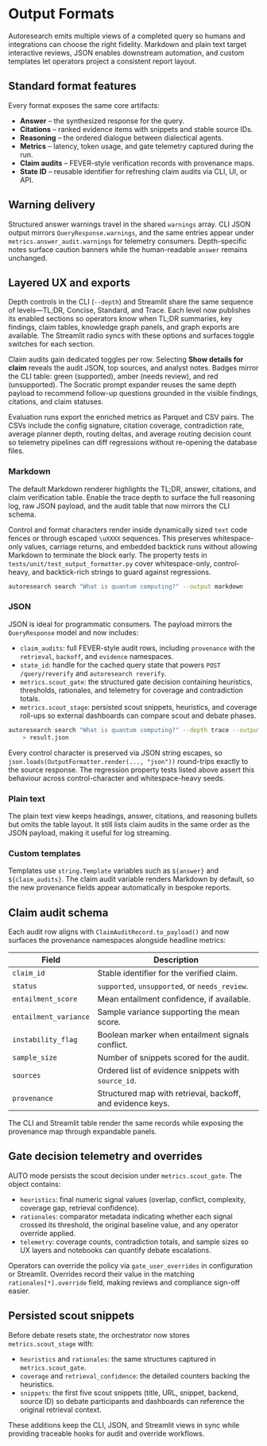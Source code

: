 # Output Formats

Autoresearch emits multiple views of a completed query so humans and
integrations can choose the right fidelity. Markdown and plain text target
interactive reviews, JSON enables downstream automation, and custom templates
let operators project a consistent report layout.

## Standard format features

Every format exposes the same core artifacts:

- **Answer** – the synthesized response for the query.
- **Citations** – ranked evidence items with snippets and stable source IDs.
- **Reasoning** – the ordered dialogue between dialectical agents.
- **Metrics** – latency, token usage, and gate telemetry captured during the
  run.
- **Claim audits** – FEVER-style verification records with provenance maps.
- **State ID** – reusable identifier for refreshing claim audits via CLI, UI, or
  API.

## Warning delivery

Structured answer warnings travel in the shared `warnings` array. CLI JSON
output mirrors `QueryResponse.warnings`, and the same entries appear under
`metrics.answer_audit.warnings` for telemetry consumers. Depth-specific notes
surface caution banners while the human-readable `answer` remains unchanged.

## Layered UX and exports

Depth controls in the CLI (`--depth`) and Streamlit share the same sequence of
levels—TL;DR, Concise, Standard, and Trace. Each level now publishes its enabled
sections so operators know when TL;DR summaries, key findings, claim tables,
knowledge graph panels, and graph exports are available. The Streamlit radio
syncs with these options and surfaces toggle switches for each section.

Claim audits gain dedicated toggles per row. Selecting **Show details for
claim** reveals the audit JSON, top sources, and analyst notes. Badges mirror
the CLI table: green (supported), amber (needs review), and red (unsupported).
The Socratic prompt expander reuses the same depth payload to recommend
follow-up questions grounded in the visible findings, citations, and claim
statuses.

Evaluation runs export the enriched metrics as Parquet and CSV pairs. The CSVs
include the config signature, citation coverage, contradiction rate, average
planner depth, routing deltas, and average routing decision count so telemetry
pipelines can diff regressions without re-opening the database files.

### Markdown

The default Markdown renderer highlights the TL;DR, answer, citations, and claim
verification table. Enable the trace depth to surface the full reasoning log,
raw JSON payload, and the audit table that now mirrors the CLI schema.

Control and format characters render inside dynamically sized `text` code
fences or through escaped `\uXXXX` sequences. This preserves whitespace-only
values, carriage returns, and embedded backtick runs without allowing Markdown
to terminate the block early. The property tests in
`tests/unit/test_output_formatter.py` cover whitespace-only, control-heavy, and
backtick-rich strings to guard against regressions.

```bash
autoresearch search "What is quantum computing?" --output markdown
```

### JSON

JSON is ideal for programmatic consumers. The payload mirrors the
`QueryResponse` model and now includes:

- `claim_audits`: full FEVER-style audit rows, including `provenance` with the
  `retrieval`, `backoff`, and `evidence` namespaces.
- `state_id`: handle for the cached query state that powers
  `POST /query/reverify` and `autoresearch reverify`.
- `metrics.scout_gate`: the structured gate decision containing heuristics,
  thresholds, rationales, and telemetry for coverage and contradiction totals.
- `metrics.scout_stage`: persisted scout snippets, heuristics, and coverage
  roll-ups so external dashboards can compare scout and debate phases.

```bash
autoresearch search "What is quantum computing?" --depth trace --output json \
    > result.json
```

Every control character is preserved via JSON string escapes, so
`json.loads(OutputFormatter.render(..., "json"))` round-trips exactly to the
source response. The regression property tests listed above assert this
behaviour across control-character and whitespace-heavy seeds.

### Plain text

The plain text view keeps headings, answer, citations, and reasoning bullets but
omits the table layout. It still lists claim audits in the same order as the
JSON payload, making it useful for log streaming.

### Custom templates

Templates use `string.Template` variables such as `${answer}` and
`${claim_audits}`. The claim audit variable renders Markdown by default, so the
new provenance fields appear automatically in bespoke reports.

## Claim audit schema

Each audit row aligns with `ClaimAuditRecord.to_payload()` and now surfaces the
provenance namespaces alongside headline metrics:

| Field | Description |
| ----- | ----------- |
| `claim_id` | Stable identifier for the verified claim. |
| `status` | `supported`, `unsupported`, or `needs_review`. |
| `entailment_score` | Mean entailment confidence, if available. |
| `entailment_variance` | Sample variance supporting the mean score. |
| `instability_flag` | Boolean marker when entailment signals conflict. |
| `sample_size` | Number of snippets scored for the audit. |
| `sources` | Ordered list of evidence snippets with `source_id`. |
| `provenance` | Structured map with retrieval, backoff, and evidence keys. |

The CLI and Streamlit table render the same records while exposing the
provenance map through expandable panels.

## Gate decision telemetry and overrides

AUTO mode persists the scout decision under `metrics.scout_gate`. The object
contains:

- `heuristics`: final numeric signal values (overlap, conflict, complexity,
  coverage gap, retrieval confidence).
- `rationales`: comparator metadata indicating whether each signal crossed its
  threshold, the original baseline value, and any operator override applied.
- `telemetry`: coverage counts, contradiction totals, and sample sizes so UX
  layers and notebooks can quantify debate escalations.

Operators can override the policy via `gate_user_overrides` in configuration or
Streamlit. Overrides record their value in the matching `rationales[*].override`
field, making reviews and compliance sign-off easier.

## Persisted scout snippets

Before debate resets state, the orchestrator now stores `metrics.scout_stage`
with:

- `heuristics` and `rationales`: the same structures captured in
  `metrics.scout_gate`.
- `coverage` and `retrieval_confidence`: the detailed counters backing the
  heuristics.
- `snippets`: the first five scout snippets (title, URL, snippet, backend,
  source ID) so debate participants and dashboards can reference the original
  retrieval context.

These additions keep the CLI, JSON, and Streamlit views in sync while providing
traceable hooks for audit and override workflows.
